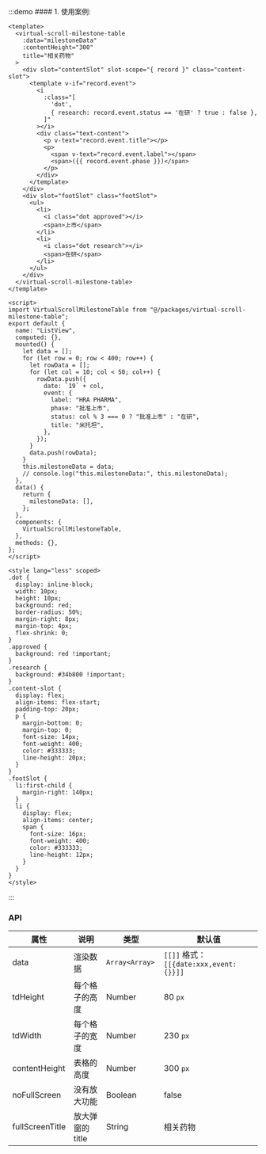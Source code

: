:::demo #### 1. 使用案例:

```vue
<template>
  <virtual-scroll-milestone-table
    :data="milestoneData"
    :contentHeight="300"
    title="相关药物"
  >
    <div slot="contentSlot" slot-scope="{ record }" class="content-slot">
      <template v-if="record.event">
        <i
          :class="[
            'dot',
            { research: record.event.status == '在研' ? true : false },
          ]"
        ></i>
        <div class="text-content">
          <p v-text="record.event.title"></p>
          <p>
            <span v-text="record.event.label"></span>
            <span>({{ record.event.phase }})</span>
          </p>
        </div>
      </template>
    </div>
    <div slot="footSlot" class="footSlot">
      <ul>
        <li>
          <i class="dot approved"></i>
          <span>上市</span>
        </li>
        <li>
          <i class="dot research"></i>
          <span>在研</span>
        </li>
      </ul>
    </div>
  </virtual-scroll-milestone-table>
</template>

<script>
import VirtualScrollMilestoneTable from "@/packages/virtual-scroll-milestone-table";
export default {
  name: "ListView",
  computed: {},
  mounted() {
    let data = [];
    for (let row = 0; row < 400; row++) {
      let rowData = [];
      for (let col = 10; col < 50; col++) {
        rowData.push({
          date: `19` + col,
          event: {
            label: "HRA PHARMA",
            phase: "批准上市",
            status: col % 3 === 0 ? "批准上市" : "在研",
            title: "米托坦",
          },
        });
      }
      data.push(rowData);
    }
    this.milestoneData = data;
    // console.log("this.milestoneData:", this.milestoneData);
  },
  data() {
    return {
      milestoneData: [],
    };
  },
  components: {
    VirtualScrollMilestoneTable,
  },
  methods: {},
};
</script>

<style lang="less" scoped>
.dot {
  display: inline-block;
  width: 10px;
  height: 10px;
  background: red;
  border-radius: 50%;
  margin-right: 8px;
  margin-top: 4px;
  flex-shrink: 0;
}
.approved {
  background: red !important;
}
.research {
  background: #34b800 !important;
}
.content-slot {
  display: flex;
  align-items: flex-start;
  padding-top: 20px;
  p {
    margin-bottom: 0;
    margin-top: 0;
    font-size: 14px;
    font-weight: 400;
    color: #333333;
    line-height: 20px;
  }
}
.footSlot {
  li:first-child {
    margin-right: 140px;
  }
  li {
    display: flex;
    align-items: center;
    span {
      font-size: 16px;
      font-weight: 400;
      color: #333333;
      line-height: 12px;
    }
  }
}
</style>
```

:::

### API

| 属性       | 说明           | 类型         | 默认值 |
| ---------- | -------------- | ------------ | ------ |
| data       | 渲染数据       | `Array<Array> ` | `[[]]` 格式： `[[{date:xxx,event:{}}]]` |
| tdHeight | 每个格子的高度 | Number       | 80 `px` |
| tdWidth | 每个格子的宽度 | Number       | 230 `px` |
| contentHeight | 表格的高度 | Number       | 300 `px` |
| noFullScreen | 没有放大功能 | Boolean       | false     |
| fullScreenTitle | 放大弹窗的title | String       | 相关药物     |
